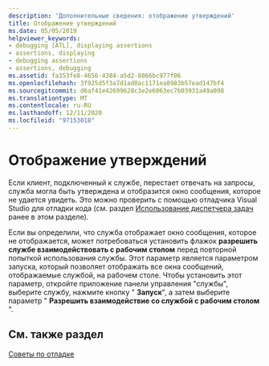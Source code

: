 ```yaml
---
description: 'Дополнительные сведения: отображение утверждений'
title: Отображение утверждений
ms.date: 05/05/2019
helpviewer_keywords:
- debugging [ATL], displaying assertions
- assertions, displaying
- debugging assertions
- assertions, debugging
ms.assetid: fa353fe8-4656-4384-a5d2-8866bc977f06
ms.openlocfilehash: 3f925d5f3a7d1ad0ac1171ea8983b57ead147bf4
ms.sourcegitcommit: d6af41e42699628c3e2e6063ec7b03931a49a098
ms.translationtype: MT
ms.contentlocale: ru-RU
ms.lasthandoff: 12/11/2020
ms.locfileid: "97153018"
---
```

# <a name="displaying-assertions"></a>Отображение утверждений

Если клиент, подключенный к службе, перестает отвечать на запросы, служба могла быть утверждена и отобразится окно сообщения, которое не удается увидеть. Это можно проверить с помощью отладчика Visual Studio для отладки кода (см. раздел [Использование диспетчера задач](../atl/using-task-manager.md) ранее в этом разделе).

Если вы определили, что служба отображает окно сообщения, которое не отображается, может потребоваться установить флажок **разрешить службе взаимодействовать с рабочим столом** перед повторной попыткой использования службы. Этот параметр является параметром запуска, который позволяет отображать все окна сообщений, отображаемые службой, на рабочем столе. Чтобы установить этот параметр, откройте приложение панели управления "службы", выберите службу, нажмите кнопку " **Запуск**", а затем выберите параметр " **Разрешить взаимодействие со службой с рабочим столом** ".

## <a name="see-also"></a>См. также раздел

[Советы по отладке](../atl/debugging-tips.md)
